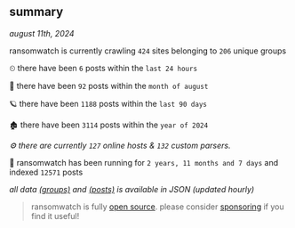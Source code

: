 
## summary
_august 11th, 2024_

ransomwatch is currently crawling `424` sites belonging to `206` unique groups

⏲ there have been `6` posts within the `last 24 hours`

🦈 there have been `92` posts within the `month of august`

🪐 there have been `1188` posts within the `last 90 days`

🏚 there have been `3114` posts within the `year of 2024`

_⚙️ there are currently `127` online hosts & `132` custom parsers._

🦕 ransomwatch has been running for `2 years, 11 months and 7 days` and indexed `12571` posts

_all data  [(groups)](http://ransomwhat.telemetry.ltd/groups) and [(posts)](http://ransomwhat.telemetry.ltd/posts) is available in JSON (updated hourly)_

> ransomwatch is fully [open source](https://github.com/joshhighet/ransomwatch#ransomwatch--). please consider [sponsoring](https://github.com/sponsors/joshhighet) if you find it useful!
